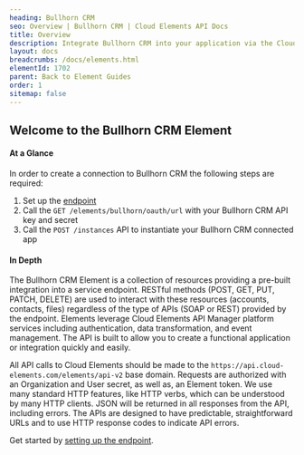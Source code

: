 ```yaml
---
heading: Bullhorn CRM
seo: Overview | Bullhorn CRM | Cloud Elements API Docs
title: Overview
description: Integrate Bullhorn CRM into your application via the Cloud Elements APIs.
layout: docs
breadcrumbs: /docs/elements.html
elementId: 1702
parent: Back to Element Guides
order: 1
sitemap: false
---
```


## Welcome to the Bullhorn CRM Element


#### At a Glance

In order to create a connection to Bullhorn CRM the following steps are required:

1. Set up the [endpoint](bullhorn-endpoint-setup.html)
2. Call the `GET /elements/bullhorn/oauth/url` with your Bullhorn CRM API key and secret
3. Call the `POST /instances` API to instantiate your Bullhorn CRM connected app

#### In Depth

The Bullhorn CRM Element is a collection of resources providing a pre-built integration into a service endpoint. RESTful methods (POST, GET, PUT, PATCH, DELETE) are used to interact with these resources (accounts, contacts, files) regardless of the type of APIs (SOAP or REST) provided by the endpoint. Elements leverage Cloud Elements API Manager platform services including authentication, data transformation, and event management.  The API is built to allow you to create a functional application or integration quickly and easily.

All API calls to Cloud Elements should be made to the `https://api.cloud-elements.com/elements/api-v2` base domain. Requests are authorized with an Organization and User secret, as well as, an Element token.  We use many standard HTTP features, like HTTP verbs, which can be understood by many HTTP clients. JSON will be returned in all responses from the API, including errors. The APIs are designed to have predictable, straightforward URLs and to use HTTP response codes to indicate API errors.

Get started by [setting up the endpoint](bullhorn-endpoint-setup.html).
